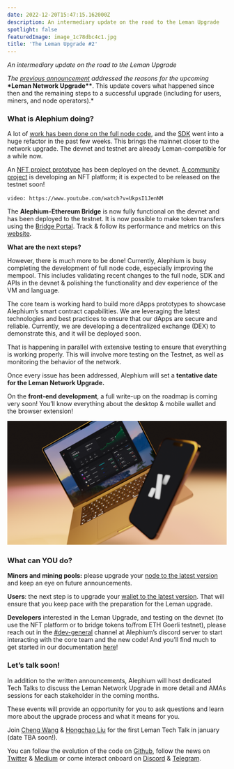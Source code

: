 ```yaml
---
date: 2022-12-20T15:47:15.162000Z
description: An intermediary update on the road to the Leman Upgrade
spotlight: false
featuredImage: image_1c78dbc4c1.jpg
title: 'The Leman Upgrade #2'
---
```


_An intermediary update on the road to the Leman Upgrade_

_The_ <a href="https://medium.com/@alephium/announcing-the-leman-network-upgrade-c01a81e65f0e" data-href="https://medium.com/@alephium/announcing-the-leman-network-upgrade-c01a81e65f0e"><em>previous announcement</em></a> _addressed the reasons for the upcoming_ **\*Leman Network Upgrade\*\***. This update covers what happened since then and the remaining steps to a successful upgrade (including for users, miners, and node operators).\*

### What is Alephium doing?

A lot of <a href="https://twitter.com/alephium/status/1589991470676615168" data-href="https://twitter.com/alephium/status/1589991470676615168">work has been done on the full node code</a>, and the <a href="https://github.com/alephium/js-sdk/releases" data-href="https://github.com/alephium/js-sdk/releases">SDK</a> went into a huge refactor in the past few weeks. This brings the mainnet closer to the network upgrade. The devnet and testnet are already Leman-compatible for a while now.

An <a href="https://alephium-nft.softfork.se/my-nfts" data-href="https://alephium-nft.softfork.se/my-nfts">NFT project prototype</a> has been deployed on the devnet. <a href="https://xoxo.art" data-href="https://xoxo.art">A community project</a> is developing an NFT platform; it is expected to be released on the testnet soon!

`video: https://www.youtube.com/watch?v=UkpsI1JenNM`

The **Alephium-Ethereum Bridge** is now fully functional on the devnet and has been deployed to the testnet. It is now possible to make token transfers using the <a href="https://portal-bridge.wormhole-testnet.softfork.se/." data-href="https://portal-bridge.wormhole-testnet.softfork.se/.">Bridge Portal</a>. Track & follow its performance and metrics on this <a href="https://monitoring.wormhole-testnet.softfork.se/d/-GcztLMnz/wormhole-testnet-v2?orgId=1&amp;from=now-5m&amp;to=now" data-href="https://monitoring.wormhole-testnet.softfork.se/d/-GcztLMnz/wormhole-testnet-v2?orgId=1&amp;from=now-5m&amp;to=now">website</a>.

**What are the next steps?**

However, there is much more to be done! Currently, Alephium is busy completing the development of full node code, especially improving the mempool. This includes validating recent changes to the full node, SDK and APIs in the devnet & polishing the functionality and dev experience of the VM and language.

The core team is working hard to build more dApps prototypes to showcase Alephium’s smart contract capabilities. We are leveraging the latest technologies and best practices to ensure that our dApps are secure and reliable. Currently, we are developing a decentralized exchange (DEX) to demonstrate this, and it will be deployed soon.

That is happening in parallel with extensive testing to ensure that everything is working properly. This will involve more testing on the Testnet, as well as monitoring the behavior of the network.

Once every issue has been addressed, Alephium will set a **tentative date for the Leman Network Upgrade.**

On the **front-end development**, a full write-up on the roadmap is coming very soon! You’ll know everything about the desktop & mobile wallet and the browser extension!

![](image_2afc9148a7.png)

### What can YOU do?

**Miners and mining pools:** please upgrade your <a href="https://github.com/alephium/alephium/releases" data-href="https://github.com/alephium/alephium/releases">node to the latest version</a> and keep an eye on future announcements.

**Users**: the next step is to upgrade your <a href="https://github.com/alephium/desktop-wallet/releases" data-href="https://github.com/alephium/desktop-wallet/releases">wallet to the latest version</a>. That will ensure that you keep pace with the preparation for the Leman upgrade.

**Developers** interested in the Leman Upgrade, and testing on the devnet (to use the NFT platform or to bridge tokens to/from ETH Goerli testnet), please reach out in the <a href="https://discord.gg/6xqt5PTz7c" data-href="https://discord.gg/6xqt5PTz7c">#dev-general</a> channel at Alephium’s discord server to start interacting with the core team and the new code! And you’ll find much to get started in our documentation <a href="https://docs.alephium.org/dapps/getting-started/" data-href="https://docs.alephium.org/dapps/getting-started/">here</a>!

### Let’s talk soon!

In addition to the written announcements, Alephium will host dedicated Tech Talks to discuss the Leman Network Upgrade in more detail and AMAs sessions for each stakeholder in the coming months.

These events will provide an opportunity for you to ask questions and learn more about the upgrade process and what it means for you.

Join <a href="https://twitter.com/wachmc" data-href="https://twitter.com/wachmc">Cheng Wang</a> & <a href="https://twitter.com/hongchao" data-href="https://twitter.com/hongchao">Hongchao Liu</a> for the first Leman Tech Talk in january (date TBA soon!).

You can follow the evolution of the code on <a href="https://github.com/alephium" data-href="https://github.com/alephium">Github</a>, follow the news on <a href="https://twitter.com/alephium" data-href="https://twitter.com/alephium">Twitter</a> & <a href="https://medium.com/@alephium" data-href="https://medium.com/@alephium">Medium</a> or come interact onboard on <a href="https://discord.com/invite/GEbcpajCJG" data-href="https://discord.com/invite/GEbcpajCJG">Discord</a> & <a href="https://t.me/alephiumgroup" data-href="https://t.me/alephiumgroup">Telegram</a>.
